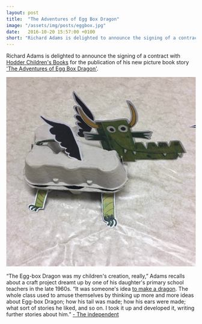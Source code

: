 ```yaml
---
layout: post
title:  "The Adventures of Egg Box Dragon"
image: "/assets/img/posts/eggbox.jpg"
date:   2016-10-20 15:57:00 +0100
short: "Richard Adams is delighted to announce the signing of a contract with [Hodder Children's Books](https://www.hachettechildrens.co.uk/homepage_hodderchildrens.page) for the publication of his new picture book story ['The Adventures of Egg Box Dragon'](https://www.hachettechildrens.co.uk/books/detail.page?isbn=9781444938401)."
---
```

Richard Adams is delighted to announce the signing of a contract with [Hodder Children's Books](https://www.hachettechildrens.co.uk/homepage_hodderchildrens.page) for the publication of his new picture book story ['The Adventures of Egg Box Dragon'](https://www.hachettechildrens.co.uk/books/detail.page?isbn=9781444938401).

[![An eggbox dragon](/assets/img/posts/eggbox.jpg)](https://www.youtube.com/watch?v=1fRVW0Bynkw)

“The Egg-box Dragon was my children's creation, really,” Adams recalls about a craft project dreamt up by one of his daughter's primary school teachers in the late 1960s. “It was someone's idea [to make a dragon](https://www.youtube.com/watch?v=1fRVW0Bynkw). The whole class used to amuse themselves by thinking up more and more ideas about Egg-box Dragon; how his tail was made; how his ears were made; what sort of stories he liked, and so on. I took it up and developed it, writing further stories about him.” [- The independent](http://www.independent.co.uk/arts-entertainment/books/news/watership-down-author-richard-adams-plans-to-release-his-first-picture-book-for-five-year-olds-a6941761.html)